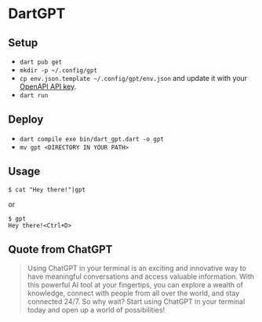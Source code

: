 # DartGPT

## Setup

- `dart pub get`
- `mkdir -p ~/.config/gpt`
- `cp env.json.template ~/.config/gpt/env.json` and update it with your [OpenAPI API key](https://platform.openai.com/account/api-keys).
- `dart run`

## Deploy

- `dart compile exe bin/dart_gpt.dart -o gpt`
- `mv gpt <DIRECTORY IN YOUR PATH>`

## Usage

```
$ cat "Hey there!"|gpt
```

or

```
$ gpt
Hey there!<Ctrl+D>
```

## Quote from ChatGPT

> Using ChatGPT in your terminal is an exciting and innovative way to have meaningful conversations and access valuable information. With this powerful AI tool at your fingertips, you can explore a wealth of knowledge, connect with people from all over the world, and stay connected 24/7. So why wait? Start using ChatGPT in your terminal today and open up a world of possibilities!
